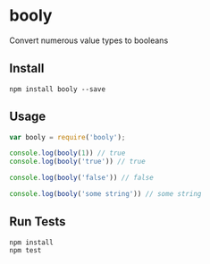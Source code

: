 # booly

Convert numerous value types to booleans

## Install

```
npm install booly --save
```

## Usage

```js
var booly = require('booly');

console.log(booly(1)) // true
console.log(booly('true')) // true

console.log(booly('false')) // false

console.log(booly('some string')) // some string
```

## Run Tests

```
npm install
npm test
```

